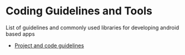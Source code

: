 # Coding Guidelines and Tools
List of guidelines and commonly used libraries for developing android based apps 
* [Project and code guidelines](project_and_code_guidelines.md)
